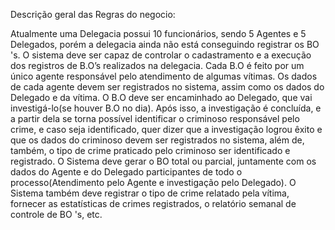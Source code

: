 Descrição geral das Regras do negocio: 

Atualmente uma Delegacia possui 10 funcionários, sendo 5 Agentes e 5 Delegados,
porém a delegacia ainda não está conseguindo registrar os BO 's.
O sistema deve ser capaz de controlar o cadastramento e a execução dos registros de
B.O’s realizados na delegacia. Cada B.O é feito por um único agente responsável
pelo atendimento de algumas vítimas. Os dados de cada agente devem ser registrados
no sistema, assim como os dados do Delegado e da vítima. O B.O deve ser
encaminhado ao Delegado, que vai investigá-lo(se houver B.O no dia).
Após isso, a investigação é concluída, e a partir dela se torna possível identificar o
criminoso responsável pelo crime, e caso seja identificado, quer dizer que a
investigação logrou êxito e que os dados do criminoso devem ser registrados no
sistema, além de, também, o tipo de crime praticado pelo criminoso ser identificado e
registrado.
O Sistema deve gerar o BO total ou parcial, juntamente com os dados do Agente e do
Delegado participantes de todo o processo(Atendimento pelo Agente e investigação
pelo Delegado). O Sistema também deve registrar o tipo de crime relatado pela
vítima, fornecer as estatísticas de crimes registrados, o relatório semanal de controle
de BO 's, etc.